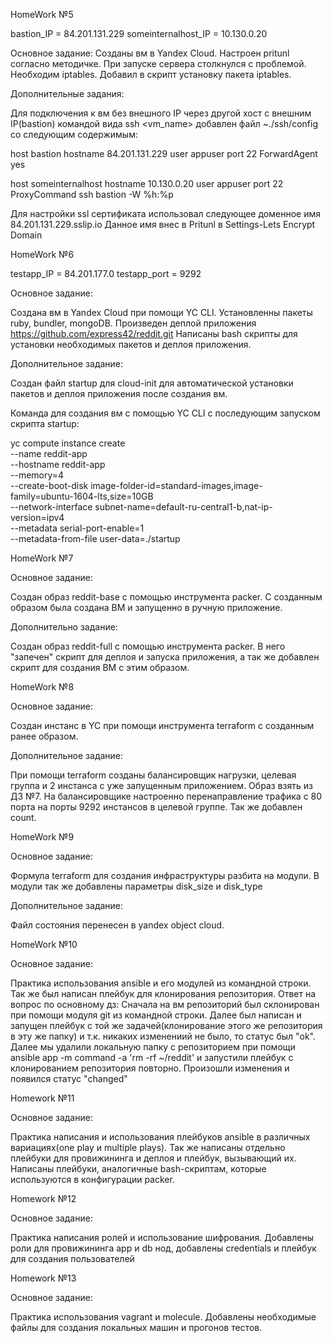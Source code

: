 HomeWork №5

bastion_IP = 84.201.131.229
someinternalhost_IP = 10.130.0.20

Основное задание:
Созданы вм в Yandex Cloud. Настроен pritunl согласно методичке. При запуске сервера столкнулся с проблемой. Необходим iptables. Добавил в скрипт установку пакета iptables.

Дополнительные задания:

Для подключения к вм без внешного IP через другой хост с внешним IP(bastion) командой вида ssh <vm_name> добавлен файл ~./ssh/config со следующим содержимым:

host bastion
hostname 84.201.131.229
user appuser
port 22
ForwardAgent yes

host someinternalhost
hostname 10.130.0.20
user appuser
port 22
ProxyCommand ssh bastion -W %h:%p

Для настройки ssl сертификата использовал следующее доменное имя 84.201.131.229.sslip.io
Данное имя внес в Pritunl в Settings-Lets Encrypt Domain

HomeWork №6

testapp_IP = 84.201.177.0
testapp_port = 9292

Основное задание:

Создана вм в Yandex Cloud при помощи YC CLI. Установленны пакеты ruby, bundler, mongoDB.
Произведен деплой приложения https://github.com/express42/reddit.git
Написаны bash скрипты для установки необходимых пакетов и деплоя приложения.

Дополнительное задание:

Создан файл startup для cloud-init для автоматической установки пакетов и деплоя приложения после создания вм.

Команда для создания вм с помощью  YC CLI с последующим запуском скрипта startup:

yc compute instance create \
  --name reddit-app \
  --hostname reddit-app \
  --memory=4 \
  --create-boot-disk image-folder-id=standard-images,image-family=ubuntu-1604-lts,size=10GB \
  --network-interface subnet-name=default-ru-central1-b,nat-ip-version=ipv4 \
  --metadata serial-port-enable=1 \
  --metadata-from-file user-data=./startup

HomeWork №7

Основное задание:

Создан образ reddit-base с помощью инструмента packer. С созданным образом была создана ВМ и запущенно в ручную приложение.

Дополнительно задание:

Создан образ reddit-full с помощью инструмента packer. В него "запечен" скрипт для деплоя и запуска приложения, а так же добавлен скрипт для создания ВМ с этим образом.

HomeWork №8

Основное задание:

Создан инстанс в YC при помощи инструмента terraform с созданным ранее образом.

Дополнительное задание:

При помощи terraform созданы балансировщик нагрузки, целевая группа и 2 инстанса с уже запущенным приложением. Образ взять из ДЗ №7. На балансировщике настроенно перенаправление трафика с 80 порта на порты 9292 инстансов в целевой группе. Так же добавлен count.

HomeWork №9

Основное задание:

Формула terraform для создания инфраструктуры разбита на модули. В модули так же добавлены параметры disk_size и disk_type

Дополнительное задание:

Файл состояния перенесен в yandex object cloud.

HomeWork №10

Основное задание:

Практика использования ansible и его модулей из командной строки. Так же был написан плейбук для клонирования репозитория.
Ответ на вопрос по основному дз:
Сначала на вм репозиторий был склонирован при помощи модуля git из командной строки. Далее был написан и запущен плейбук с той же задачей(клонирование этого же репозитория в эту же папку) и т.к. никаких изменениий не было, то статус был "ok".
Далее мы удалили локальную папку с репозиторием при помощи ansible app -m command -a 'rm -rf ~/reddit' и запустили плейбук с клонированием репозитория повторно. Произошли изменения и появился статус "changed"

Homework №11

Основное задание:

Практика написания и использования плейбуков ansible в различных вариациях(one play и multiple plays). Так же написаны отдельно плейбуки для провижининга и деплоя и плейбук, вызывающий их. Написаны плейбуки, аналогичные bash-скриптам, которые используются в конфигурации packer.

Homework №12

Основное задание:

Практика написания ролей и использование шифрования. Добавлены роли для провижининга app и db нод, добавлены credentials и плейбук для создания пользователей

Homework №13

Основное задание:

Практика использования vagrant и molecule. Добавлены необходимые файлы для создания локальных машин и прогонов тестов.
